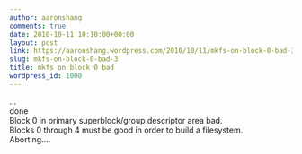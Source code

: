 ```yaml
---
author: aaronshang
comments: true
date: 2010-10-11 10:10:00+00:00
layout: post
link: https://aaronshang.wordpress.com/2010/10/11/mkfs-on-block-0-bad-3/
slug: mkfs-on-block-0-bad-3
title: mkfs on block 0 bad
wordpress_id: 1000
---
```


...  
done  
Block 0 in primary superblock/group descriptor area bad.  
Blocks 0 through 4 must be good in order to build a filesystem.  
Aborting....  
  


![]()

